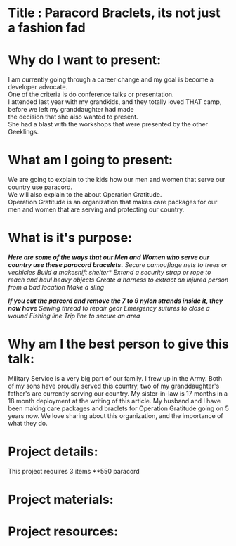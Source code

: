 # Title : Paracord Braclets, its not just a fashion fad 

# Why do I want to present:  
I am currently going through a career change and my goal is become a developer advocate.   
One of the criteria is do conference talks or presentation.   
I attended last year with my grandkids, and they totally loved THAT camp, before we left my granddaughter had made  
the decision that she also wanted to present.  
She had a blast with the workshops that were presented by the other Geeklings.  

# What am I going to present:  

We are going to explain to the kids how our men and women that serve our country use paracord.   
We will also explain to the about Operation Gratitude.  
Operation Gratitude is an organization that makes care packages for our men and women that are serving and   protecting our country.    

# What is it's purpose:   
***Here are some of the ways that our Men and Women who serve our country use these paracord bracelets.***
*Secure camouflage nets to trees or vechicles*
*Build a makeshift shelter**
*Extend a security strap or rope to reach and haul heavy objects*
*Create a harness to extract an injured person from a bad location*
*Make a sling*

***If you cut the parcord and remove the 7 to 9 nylon strands inside it, they now have*** 
*Sewing thread to repair gear*
*Emergency sutures to close a wound*
*Fishing line*
*Trip line to secure an area*

# Why am I the best person to give this talk:  

Military Service is a very big part of our family. 
I frew up in the Army. 
Both of my sons have proudly served this country, two of my granddaughter's father's are currently serving our country. 
My sister-in-law is 17 months in a 18 month deployment at the writing of this article. 
My husband and I have been making care packages and braclets for Operation Gratitude going on 5 years now. 
We love sharing about this organization, and the importance of what they do. 

# Project details:

This project requires 3 items 
**550 paracord

# Project materials:

# Project resources: